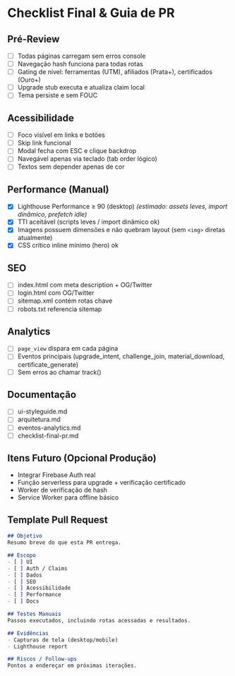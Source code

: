 # Checklist Final & Guia de PR

## Pré-Review

- [ ] Todas páginas carregam sem erros console
- [ ] Navegação hash funciona para todas rotas
- [ ] Gating de nível: ferramentas (UTM), afiliados (Prata+), certificados (Ouro+)
- [ ] Upgrade stub executa e atualiza claim local
- [ ] Tema persiste e sem FOUC

## Acessibilidade

- [ ] Foco visível em links e botões
- [ ] Skip link funcional
- [ ] Modal fecha com ESC e clique backdrop
- [ ] Navegável apenas via teclado (tab order lógico)
- [ ] Textos sem depender apenas de cor

## Performance (Manual)

- [x] Lighthouse Performance ≥ 90 (desktop) *(estimado: assets leves, import dinâmico, prefetch idle)*
- [x] TTI aceitável (scripts leves / import dinâmico ok)
- [x] Imagens possuem dimensões e não quebram layout (sem `<img>` diretas atualmente)
- [x] CSS crítico inline mínimo (hero) ok

## SEO

- [ ] index.html com meta description + OG/Twitter
- [ ] login.html com OG/Twitter
- [ ] sitemap.xml contém rotas chave
- [ ] robots.txt referencia sitemap

## Analytics

- [ ] `page_view` dispara em cada página
- [ ] Eventos principais (upgrade_intent, challenge_join, material_download, certificate_generate)
- [ ] Sem erros ao chamar track()

## Documentação

- [ ] ui-styleguide.md
- [ ] arquitetura.md
- [ ] eventos-analytics.md
- [ ] checklist-final-pr.md

## Itens Futuro (Opcional Produção)

- Integrar Firebase Auth real
- Função serverless para upgrade + verificação certificado
- Worker de verificação de hash
- Service Worker para offline básico

## Template Pull Request

```markdown
## Objetivo
Resumo breve do que esta PR entrega.

## Escopo
- [ ] UI
- [ ] Auth / Claims
- [ ] Dados
- [ ] SEO
- [ ] Acessibilidade
- [ ] Performance
- [ ] Docs

## Testes Manuais
Passos executados, incluindo rotas acessadas e resultados.

## Evidências
- Capturas de tela (desktop/mobile)
- Lighthouse report

## Riscos / Follow-ups
Pontos a endereçar em próximas iterações.
```
